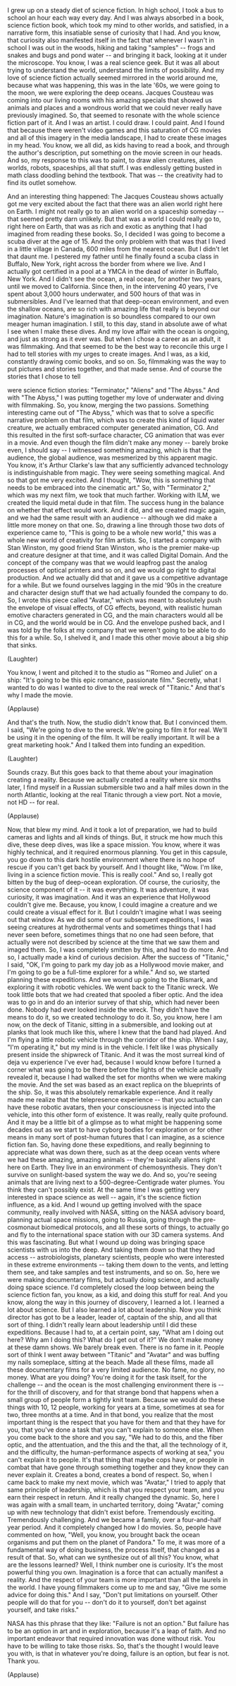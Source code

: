 
I grew up on a steady diet of science fiction.
In high school, I took a bus to school
an hour each way every day.
And I was always absorbed in a book,
science fiction book,
which took my mind to other worlds,
and satisfied, in a narrative form,
this insatiable sense of curiosity that I had.
And you know, that curiosity also manifested itself
in the fact that whenever I wasn&#39;t in school
I was out in the woods,
hiking and taking &quot;samples&quot; --
frogs and snakes and bugs and pond water --
and bringing it back, looking at it under the microscope.
You know, I was a real science geek.
But it was all about trying to understand the world,
understand the limits of possibility.
And my love of science fiction
actually seemed mirrored in the world around me,
because what was happening, this was in the late &#39;60s,
we were going to the moon,
we were exploring the deep oceans.
Jacques Cousteau was coming into our living rooms
with his amazing specials that showed us
animals and places and a wondrous world
that we could never really have previously imagined.
So, that seemed to resonate
with the whole science fiction part of it.
And I was an artist.
I could draw. I could paint.
And I found that because there weren&#39;t video games
and this saturation of CG movies and all of this
imagery in the media landscape,
I had to create these images in my head.
You know, we all did, as kids having to
read a book, and through the author&#39;s description,
put something on the movie screen in our heads.
And so, my response to this was to paint, to draw
alien creatures, alien worlds,
robots, spaceships, all that stuff.
I was endlessly getting busted in math class
doodling behind the textbook.
That was -- the creativity
had to find its outlet somehow.

And an interesting thing happened: The Jacques Cousteau shows
actually got me very excited about the fact that there was
an alien world right here on Earth.
I might not really go to an alien world
on a spaceship someday --
that seemed pretty darn unlikely.
But that was a world I could really go to,
right here on Earth, that was as rich and exotic
as anything that I had imagined
from reading these books.
So, I decided I was going to become a scuba diver
at the age of 15.
And the only problem with that was that I lived
in a little village in Canada,
600 miles from the nearest ocean.
But I didn&#39;t let that daunt me.
I pestered my father until he finally found
a scuba class in Buffalo, New York,
right across the border from where we live.
And I actually got certified
in a pool at a YMCA in the dead of winter
in Buffalo, New York.
And I didn&#39;t see the ocean, a real ocean,
for another two years,
until we moved to California.
Since then, in the intervening
40 years,
I&#39;ve spent about 3,000 hours underwater,
and 500 hours of that was in submersibles.
And I&#39;ve learned that that deep-ocean environment,
and even the shallow oceans,
are so rich with amazing life
that really is beyond our imagination.
Nature&#39;s imagination is so boundless
compared to our own
meager human imagination.
I still, to this day, stand in absolute awe
of what I see when I make these dives.
And my love affair with the ocean is ongoing,
and just as strong as it ever was.
But when I chose a career as an adult,
it was filmmaking.
And that seemed to be the best way to reconcile
this urge I had to tell stories
with my urges to create images.
And I was, as a kid, constantly drawing comic books, and so on.
So, filmmaking was the way to put pictures and stories
together, and that made sense.
And of course the stories that I chose to tell

were science fiction stories: &quot;Terminator,&quot; &quot;Aliens&quot;
and &quot;The Abyss.&quot;
And with &quot;The Abyss,&quot; I was putting together my love
of underwater and diving with filmmaking.
So, you know, merging the two passions.
Something interesting came out of &quot;The Abyss,&quot;
which was that to solve a specific narrative
problem on that film,
which was to create this kind of liquid water creature,
we actually embraced computer generated animation, CG.
And this resulted in the first soft-surface
character, CG animation
that was ever in a movie.
And even though the film didn&#39;t make any money --
barely broke even, I should say --
I witnessed something amazing, which is that the audience,
the global audience, was mesmerized
by this apparent magic.
You know, it&#39;s Arthur Clarke&#39;s law
that any sufficiently advanced technology is indistinguishable from magic.
They were seeing something magical.
And so that got me very excited.
And I thought, &quot;Wow, this is something that needs to be embraced
into the cinematic art.&quot;
So, with &quot;Terminator 2,&quot; which was my next film,
we took that much farther.
Working with ILM, we created the liquid metal dude
in that film. The success hung in the balance
on whether that effect would work.
And it did, and we created magic again,
and we had the same result with an audience --
although we did make a little more money on that one.
So, drawing a line through those two dots
of experience
came to, &quot;This is going to be a whole new world,&quot;
this was a whole new world of creativity
for film artists.
So, I started a company with Stan Winston,
my good friend Stan Winston,
who is the premier make-up and creature designer
at that time, and it was called Digital Domain.
And the concept of the company was
that we would leapfrog past
the analog processes of optical printers and so on,
and we would go right to digital production.
And we actually did that and it gave us a competitive advantage for a while.
But we found ourselves lagging in the mid &#39;90s
in the creature and character design stuff
that we had actually founded the company to do.
So, I wrote this piece called &quot;Avatar,&quot;
which was meant to absolutely push the envelope
of visual effects,
of CG effects, beyond,
with realistic human emotive characters
generated in CG,
and the main characters would all be in CG,
and the world would be in CG.
And the envelope pushed back,
and I was told by the folks at my company
that we weren&#39;t going to be able to do this for a while.
So, I shelved it, and I made this other movie about a big ship that sinks.

(Laughter)


You know, I went and pitched it to the studio as &quot;&#39;Romeo and Juliet&#39; on a ship:
&quot;It&#39;s going to be this epic romance,
passionate film.&quot;
Secretly, what I wanted to do was
I wanted to dive to the real wreck of &quot;Titanic.&quot;
And that&#39;s why I made the movie.

(Applause)

And that&#39;s the truth. Now, the studio didn&#39;t know that.
But I convinced them. I said,
&quot;We&#39;re going to dive to the wreck. We&#39;re going to film it for real.
We&#39;ll be using it in the opening of the film.
It will be really important. It will be a great marketing hook.&quot;
And I talked them into funding an expedition.

(Laughter)

Sounds crazy. But this goes back to that theme
about your imagination creating a reality.
Because we actually created a reality where six months later,
I find myself in a Russian submersible
two and a half miles down in the north Atlantic,
looking at the real Titanic through a view port.
Not a movie, not HD -- for real.

(Applause)

Now, that blew my mind.
And it took a lot of preparation, we had to build cameras
and lights and all kinds of things.
But, it struck me how much
this dive, these deep dives,
was like a space mission.
You know, where it was highly technical,
and it required enormous planning.
You get in this capsule, you go down to this dark
hostile environment
where there is no hope of rescue
if you can&#39;t get back by yourself.
And I thought like, &quot;Wow. I&#39;m like,
living in a science fiction movie.
This is really cool.&quot;
And so, I really got bitten by the bug of deep-ocean exploration.
Of course, the curiosity, the science component of it --
it was everything. It was adventure,
it was curiosity, it was imagination.
And it was an experience that
Hollywood couldn&#39;t give me.
Because, you know, I could imagine a creature and we could
create a visual effect for it. But I couldn&#39;t imagine what I was seeing
out that window.
As we did some of our subsequent expeditions,
I was seeing creatures at hydrothermal vents
and sometimes things that I had never seen before,
sometimes things that no one had seen before,
that actually were not described by science
at the time that we saw them and imaged them.
So, I was completely smitten by this,
and had to do more.
And so, I actually made a kind of curious decision.
After the success of &quot;Titanic,&quot;
I said, &quot;OK, I&#39;m going to park my day job
as a Hollywood movie maker,
and I&#39;m going to go be a full-time explorer for a while.&quot;
And so, we started planning these
expeditions.
And we wound up going to the Bismark,
and exploring it with robotic vehicles.
We went back to the Titanic wreck.
We took little bots that we had created
that spooled a fiber optic.
And the idea was to go in and do an interior
survey of that ship, which had never been done.
Nobody had ever looked inside the wreck. They didn&#39;t have the means to do it,
so we created technology to do it.
So, you know, here I am now, on the deck
of Titanic, sitting in a submersible,
and looking out at planks that look much like this,
where I knew that the band had played.
And I&#39;m flying a little robotic vehicle
through the corridor of the ship.
When I say, &quot;I&#39;m operating it,&quot;
but my mind is in the vehicle.
I felt like I was physically present
inside the shipwreck of Titanic.
And it was the most surreal kind
of deja vu experience I&#39;ve ever had,
because I would know before I turned a corner
what was going to be there before the lights
of the vehicle actually revealed it,
because I had walked the set for months
when we were making the movie.
And the set was based as an exact replica
on the blueprints of the ship.
So, it was this absolutely remarkable experience.
And it really made me realize that
the telepresence experience --
that you actually can have these robotic avatars,
then your consciousness is injected into the vehicle,
into this other form of existence.
It was really, really quite profound.
And it may be a little bit of a glimpse as to what might be happening
some decades out
as we start to have cyborg bodies
for exploration or for other means
in many sort of
post-human futures
that I can imagine,
as a science fiction fan.
So, having done these expeditions,
and really beginning to appreciate what was down there,
such as at the deep ocean vents
where we had these amazing, amazing animals --
they&#39;re basically aliens right here on Earth.
They live in an environment of chemosynthesis.
They don&#39;t survive on sunlight-based
system the way we do.
And so, you&#39;re seeing animals that are living next to
a 500-degree-Centigrade
water plumes.
You think they can&#39;t possibly exist.
At the same time
I was getting very interested in space science as well --
again, it&#39;s the science fiction influence, as a kid.
And I wound up getting involved with
the space community,
really involved with NASA,
sitting on the NASA advisory board,
planning actual space missions,
going to Russia, going through the pre-cosmonaut
biomedical protocols,
and all these sorts of things,
to actually go and fly to the international space station
with our 3D camera systems.
And this was fascinating.
But what I wound up doing was bringing space scientists
with us into the deep.
And taking them down so that they had access --
astrobiologists, planetary scientists,
people who were interested in these extreme environments --
taking them down to the vents, and letting them see,
and take samples and test instruments, and so on.
So, here we were making documentary films,
but actually doing science,
and actually doing space science.
I&#39;d completely closed the loop
between being the science fiction fan,
you know, as a kid,
and doing this stuff for real.
And you know, along the way in this journey
of discovery,
I learned a lot.
I learned a lot about science. But I also learned a lot
about leadership.
Now you think director has got to be a leader,
leader of, captain of the ship, and all that sort of thing.
I didn&#39;t really learn about leadership
until I did these expeditions.
Because I had to, at a certain point, say,
&quot;What am I doing out here?
Why am I doing this? What do I get out of it?&quot;
We don&#39;t make money at these damn shows.
We barely break even. There is no fame in it.
People sort of think I went away
between &quot;Titanic&quot; and &quot;Avatar&quot; and was buffing my nails
someplace, sitting at the beach.
Made all these films, made all these documentary films
for a very limited audience.
No fame, no glory, no money. What are you doing?
You&#39;re doing it for the task itself,
for the challenge --
and the ocean is the most challenging environment there is --
for the thrill of discovery,
and for that strange bond that happens
when a small group of people form a tightly knit team.
Because we would do these things with 10, 12 people,
working for years at a time,
sometimes at sea for two, three months at a time.
And in that bond, you realize
that the most important thing
is the respect that you have for them
and that they have for you, that you&#39;ve done a task
that you can&#39;t explain to someone else.
When you come back to the shore and you say,
&quot;We had to do this, and the fiber optic, and the attentuation,
and the this and the that,
all the technology of it, and the difficulty,
the human-performance aspects of working at sea,&quot;
you can&#39;t explain it to people. It&#39;s that thing that
maybe cops have, or people in combat that have gone through something together
and they know they can never explain it.
Creates a bond, creates a bond of respect.
So, when I came back to make my next movie,
which was &quot;Avatar,&quot;
I tried to apply that same principle of leadership,
which is that you respect your team,
and you earn their respect in return.
And it really changed the dynamic.
So, here I was again with a small team,
in uncharted territory,
doing &quot;Avatar,&quot; coming up with new technology
that didn&#39;t exist before.
Tremendously exciting.
Tremendously challenging.
And we became a family, over a four-and-half year period.
And it completely changed how I do movies.
So, people have commented on how, &quot;Well, you know,
you brought back the ocean organisms
and put them on the planet of Pandora.&quot;
To me, it was more of a fundamental way of doing business,
the process itself, that changed as a result of that.
So, what can we synthesize out of all this?
You know, what are the lessons learned?
Well, I think number one is
curiosity.
It&#39;s the most powerful thing you own.
Imagination is a force
that can actually manifest a reality.
And the respect of your team
is more important than all the
laurels in the world.
I have young filmmakers
come up to me and say, &quot;Give me some advice for doing this.&quot;
And I say, &quot;Don&#39;t put limitations on yourself.
Other people will do that for you -- don&#39;t do it to yourself,
don&#39;t bet against yourself,
and take risks.&quot;

NASA has this phrase that they like:
&quot;Failure is not an option.&quot;
But failure has to be an option
in art and in exploration, because it&#39;s a leap of faith.
And no important endeavor
that required innovation
was done without risk.
You have to be willing to take those risks.
So, that&#39;s the thought I would leave you with,
is that in whatever you&#39;re doing,
failure is an option,
but fear is not. Thank you.

(Applause)

